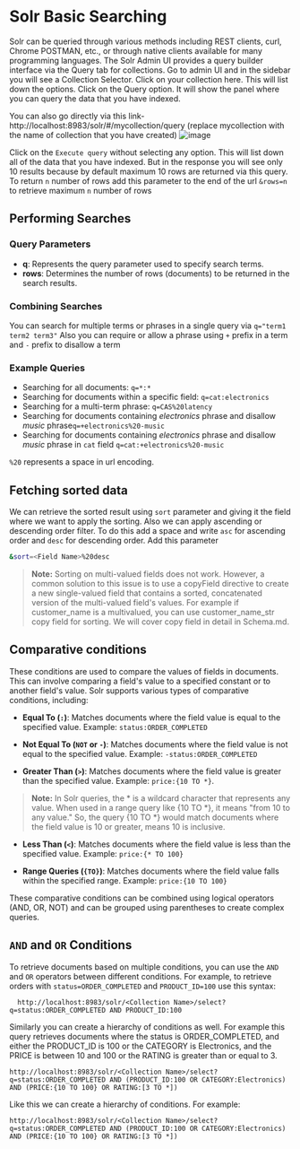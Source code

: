 # Solr Basic Searching

Solr can be queried through various methods including REST clients, curl, Chrome POSTMAN, etc., or through native clients available for many programming languages. The Solr Admin UI provides a query builder interface via the Query tab for collections. Go to admin UI and in the sidebar you will see a Collection Selector. Click on your collection here. This will list down the options. Click on the Query option. It will show the panel where you can query the data that you have indexed.

You can also go directly via this link- http://localhost:8983/solr/#/mycollection/query (replace mycollection with the name of collection that you have created)
![image](https://github.com/coder-1304/Apache-Solr-doc/assets/121802518/890aa573-da9d-4ddd-9205-bae75c4df441)

Click on the `Execute query` without selecting any option. This will list down all of the data that you have indexed. But in the response you will see only 10 results because by default maximum 10 rows are returned via this query. To return `n` number of rows add this parameter to the end of the url `&rows=n` to retrieve maximum `n` number of rows

## Performing Searches
### Query Parameters
- **q**: Represents the query parameter used to specify search terms.
- **rows**: Determines the number of rows (documents) to be returned in the search results.

### Combining Searches
You can search for multiple terms or phrases in a single query via `q="term1 term2 term3"`
Also you can require or allow a phrase using `+` prefix in a term and `-` prefix to disallow a term

### Example Queries
- Searching for all documents: `q=*:*`
- Searching for documents within a specific field: `q=cat:electronics`
- Searching for a multi-term phrase: `q=CAS%20latency`
- Searching for documents containing *electronics* phrase and disallow *music* phrase`q=+electronics%20-music`
- Searching for documents containing *electronics* phrase and disallow *music* phrase in `cat` field `q=cat:+electronics%20-music`
  
`%20` represents a space in url encoding.

## Fetching sorted data
We can retrieve the sorted result using `sort` parameter and giving it the field where we want to apply the sorting. Also we can apply ascending or descending order filter. To do this add a space and write `asc` for ascending order and `desc` for descending order.
Add this parameter
```bash
&sort=<Field Name>%20desc
```
> **Note:** Sorting on multi-valued fields does not work. However, a common solution to this issue is to use a copyField directive to create a new single-valued field that contains a sorted, concatenated version of the multi-valued field's values. For example if customer_name is a multivalued, you can use customer_name_str copy field for sorting. We will cover copy field in detail in Schema.md.

## Comparative conditions
These conditions are used to compare the values of fields in documents. This can involve comparing a field's value to a specified constant or to another field's value. Solr supports various types of comparative conditions, including:

- **Equal To (`:`)**: Matches documents where the field value is equal to the specified value.
  Example: `status:ORDER_COMPLETED`

- **Not Equal To (`NOT` or `-`)**: Matches documents where the field value is not equal to the specified value.
  Example: `-status:ORDER_COMPLETED`

- **Greater Than (`>`)**: Matches documents where the field value is greater than the specified value.
  Example: `price:{10 TO *}`.
> **Note:** In Solr queries, the * is a wildcard character that represents any value. When used in a range query like {10 TO *}, it means "from 10 to any value." So, the query {10 TO *} would match documents where the field value is 10 or greater, means 10 is inclusive.

- **Less Than (`<`)**: Matches documents where the field value is less than the specified value.
  Example: `price:{* TO 100}`

- **Range Queries (`{TO}`)**: Matches documents where the field value falls within the specified range.
  Example: `price:{10 TO 100}`

These comparative conditions can be combined using logical operators (AND, OR, NOT) and can be grouped using parentheses to create complex queries.

## `AND` and `OR` Conditions
To retrieve documents based on multiple conditions, you can use the `AND` and `OR` operators between different conditions.
For example, to retrieve orders with `status=ORDER_COMPLETED` and `PRODUCT_ID=100` use this syntax:
```plaintext
  http://localhost:8983/solr/<Collection Name>/select?q=status:ORDER_COMPLETED AND PRODUCT_ID:100
```


Similarly you can create a hierarchy of conditions as well. For example this query retrieves documents where the status is ORDER_COMPLETED, and either the PRODUCT_ID is 100 or the CATEGORY is Electronics, and the PRICE is between 10 and 100 or the RATING is greater than or equal to 3.
```plaintext
http://localhost:8983/solr/<Collection Name>/select?q=status:ORDER_COMPLETED AND (PRODUCT_ID:100 OR CATEGORY:Electronics) AND (PRICE:{10 TO 100} OR RATING:[3 TO *])
```

Like this we can create a hierarchy of conditions. For example:
```plaintext
http://localhost:8983/solr/<Collection Name>/select?q=status:ORDER_COMPLETED AND (PRODUCT_ID:100 OR CATEGORY:Electronics) AND (PRICE:{10 TO 100} OR RATING:[3 TO *])
```



